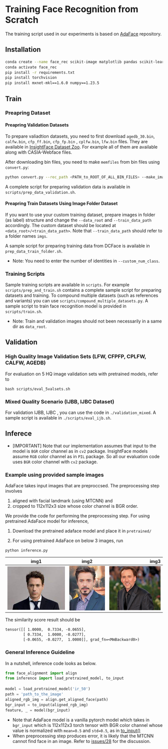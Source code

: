 # Training Face Recognition from Scratch

The training script used in our experiments is based on [AdaFace](https://github.com/mk-minchul/AdaFace) repository.

## Installation
```sh
conda create --name face_rec scikit-image matplotlib pandas scikit-learn  python=3.11
conda activate face_rec
pip install -r requirements.txt
pip install torchvision
pip install mxnet-mkl==1.6.0 numpy==1.23.5
```

## Train 
### Preapring Dataset 
#### Preapring Validation Datasets
To prepare valiadtion datasets, you need to first download `agedb_30.bin`, `calfw.bin`, `cfp_ff.bin`, `cfp_fp.bin` , `cplfw.bin`, `lfw.bin` files. They are available in [InsightFace Dataset Zoo](https://github.com/deepinsight/insightface/tree/master/recognition/_datasets_). For example all of them are available along with CASIA-Webface files.

After downloading bin files, you need to make `memfiles` from bin files using `convert.py`:
```sh
python convert.py --rec_path <PATH_to_ROOT_OF_ALL_BIN_FILES> --make_image_files 
```
A complete script for preparing validation data is available in `scripts/prep_data_validation.sh`.


#### Preapring Train Datasets Using Image Folder Dataset
If you want to use your custom training dataset, prepare images in folder (as label) structure 
and change the `--data_root` and `--train_data_path` accordingly. The custom dataset should be located at `<data_root>/<train_data_path>`.  Note that `--train_data_path` should refer to a folder names `imgs`.

A sample script for preparing training data from DCFace is available in `prep_data_train_folder.sh`.

- Note: You need to enter the number of identities in `--custom_num_class`.

### Training Scripts
Sample training scripts are available in `scripts`. For example `scripts/prep_and_train.sh` contains a complete sample script for preparing datasets and training. To compound multiple datasets (such as references and variants) you can use `scripts/compound_multiple_datasets.py`. A sample script to train face recognition model is provided in `scripts/train.sh`.

- Note: Train and validation images should not been necessarily in a same dir as `data_root`.



## Validation

### High Quality Image Validation Sets (LFW, CFPFP, CPLFW, CALFW, AGEDB)
For evaluation on 5 HQ image validation sets with pretrained models,
refer to 
```
bash scripts/eval_5valsets.sh
```
### Mixed Quality Scenario (IJBB, IJBC Dataset)
For validation IJBB, IJBC , you can use the code in `./validation_mixed`. A sample script is available in `./scripts/eval_ijb.sh`.


## Inferece
- [IMPORTANT] Note that our implementation assumes that input to the model is `BGR` color channel as in `cv2` package. InsightFace models assume `RGB` color channel as in `PIL` package. So all our evaluation code uses `BGR` color channel with `cv2` package.

### Example using provided sample images
AdaFace takes input images that are preproccsed. 
The preprocessing step involves 
1. aligned with facial landmark (using MTCNN) and 
2. cropped to 112x112x3 size whose color channel is BGR order. 

We provide the code for performing the preprocessing step. 
For using pretrained AdaFace model for inference, 

1. Download the pretrained adaface model and place it in `pretrained/`

2. For using pretrained AdaFace on below 3 images, run 
```
python inference.py
```

|                              img1                              |                              img2                              |                                                           img3 |
|:--------------------------------------------------------------:|:--------------------------------------------------------------:|---------------------------------------------------------------:|
| <img src="face_alignment/test_images/img1.jpeg" width="215" /> | <img src="face_alignment/test_images/img2.jpeg" width="130" /> | <img src="face_alignment/test_images/img3.jpeg" width="191" /> |

The similarity score result should be 
```
tensor([[ 1.0000,  0.7334, -0.0655],
        [ 0.7334,  1.0000, -0.0277],
        [-0.0655, -0.0277,  1.0000]], grad_fn=<MmBackward0>)
```

### General Inference Guideline
In a nutshell, inference code looks as below.
```python
from face_alignment import align
from inference import load_pretrained_model, to_input

model = load_pretrained_model('ir_50')
path = 'path_to_the_image'
aligned_rgb_img = align.get_aligned_face(path)
bgr_input = to_input(aligned_rgb_img)
feature, _ = model(bgr_input)
```

- Note that AdaFace model is a vanilla pytorch model which takes in `bgr_input` which is 112x112x3 
torch tensor with BGR color channel whose value is normalized with `mean=0.5` and `std=0.5`, 
as in [to_input()](https://github.com/mk-minchul/AdaFace/blob/d8114b3ca8c54cd81ef59ac34c19eda1c548ca17/inference.py#L22)
- When preprocessing step produces error, it is likely that the MTCNN cannot find face in an image. 
Refer to [issues/28](https://github.com/mk-minchul/AdaFace/issues/28) for the discussion.